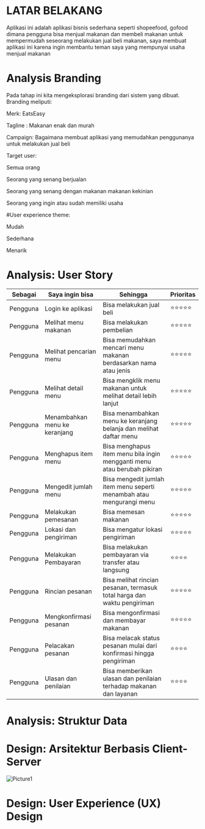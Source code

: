# LATAR BELAKANG 
Aplikasi ini adalah aplikasi bisnis sederhana seperti shopeefood, gofood dimana pengguna bisa menjual makanan dan membeli makanan untuk mempermudah seseorang melakukan jual beli makanan, saya membuat aplikasi ini karena ingin membantu teman saya yang mempunyai usaha menjual makanan


# Analysis Branding

Pada tahap ini kita mengeksplorasi branding dari sistem yang dibuat. Branding meliputi:


Merk: EatsEasy


Tagline : Makanan enak dan murah 


Campaign: Bagaimana membuat aplikasi yang memudahkan penggunanya untuk melakukan jual beli


Target user:


Semua orang


Seorang yang senang berjualan


Seorang yang senang dengan makanan makanan kekinian


Seorang yang ingin atau sudah memiliki usaha


#User experience theme:


Mudah


Sederhana


Menarik


# Analysis: User Story


Sebagai|Saya ingin bisa|Sehingga|Prioritas
-----|------|------|------|
Pengguna|Login ke aplikasi|Bisa melakukan jual beli|⭐⭐⭐⭐⭐
Pengguna|Melihat menu makanan|Bisa melakukan pembelian|⭐⭐⭐⭐⭐
Pengguna|Melihat pencarian menu|Bisa memudahkan mencari menu makanan berdasarkan nama atau jenis|⭐⭐⭐⭐⭐
Pengguna|Melihat detail menu|Bisa mengklik menu makanan untuk melihat detail lebih lanjut|⭐⭐⭐⭐⭐
Pengguna|Menambahkan menu ke keranjang|Bisa menambahkan menu ke keranjang belanja dan melihat daftar menu|⭐⭐⭐⭐⭐
Pengguna|Menghapus item menu|Bisa menghapus item menu bila ingin mengganti menu atau berubah pikiran|⭐⭐⭐⭐⭐
Pengguna|Mengedit jumlah menu|Bisa mengedit jumlah item menu seperti menambah atau mengurangi menu|⭐⭐⭐⭐⭐
Pengguna|Melakukan pemesanan|Bisa memesan makanan|⭐⭐⭐⭐⭐  
Pengguna|Lokasi dan pengiriman|Bisa mengatur lokasi pengiriman|⭐⭐⭐⭐⭐
Pengguna|Melakukan Pembayaran|Bisa melakukan pembayaran via transfer atau langsung|⭐⭐⭐⭐
Pengguna|Rincian pesanan|Bisa melihat rincian pesanan, termasuk total harga dan waktu pengiriman| ⭐⭐⭐⭐⭐
Pengguna|Mengkonfirmasi pesanan|Bisa mengonfirmasi dan membayar makanan| ⭐⭐⭐⭐⭐
Pengguna|Pelacakan pesanan|Bisa melacak status pesanan mulai dari konfirmasi hingga pengiriman| ⭐⭐⭐⭐
Pengguna|Ulasan dan penilaian|Bisa memberikan ulasan dan penilaian terhadap makanan dan layanan | ⭐⭐⭐⭐

# Analysis: Struktur Data
 

# Design: Arsitektur Berbasis Client-Server
 
![Picture1](https://github.com/elsasitimariyam/elsasitimariyamgithub.io/assets/144762238/d0fbf868-c4ab-41fd-b593-b93d4f1e2e9b)


# Design: User Experience (UX) Design
        
